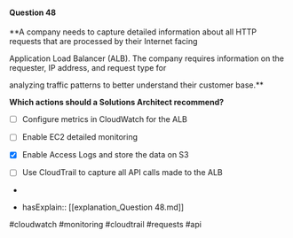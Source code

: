 #### Question  48


**A company needs to capture detailed information about all HTTP requests that are processed by their Internet facing

Application Load Balancer (ALB). The company requires information on the requester, IP address, and request type for

analyzing traffic patterns to better understand their customer base.**


**Which actions should a Solutions Architect recommend?**


- [ ] Configure metrics in CloudWatch for the ALB


- [ ] Enable EC2 detailed monitoring


- [x] Enable Access Logs and store the data on S3


- [ ] Use CloudTrail to capture all API calls made to the ALB


*

- hasExplain:: [[explanation_Question  48.md]]

#cloudwatch #monitoring #cloudtrail #requests #api 